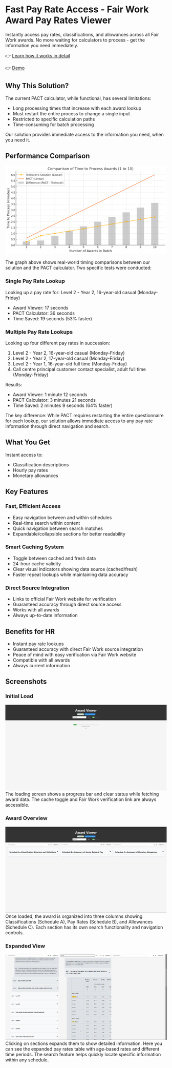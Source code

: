 # Fast Pay Rate Access - Fair Work Award Pay Rates Viewer

Instantly access pay rates, classifications, and allowances across all Fair Work awards. No more waiting for calculators to process - get the information you need immediately.

👉 [Learn how it works in detail](HOW_IT_WORKS.md)

👉 [Demo](https://67516c3e6e19bbf90709ce7b--rad-starship-8a17f6.netlify.app/)

## Why This Solution?

The current PACT calculator, while functional, has several limitations:
- Long processing times that increase with each award lookup
- Must restart the entire process to change a single input
- Restricted to specific calculation paths
- Time-consuming for batch processing

Our solution provides immediate access to the information you need, when you need it.

## Performance Comparison

![Performance Comparison](Comparison%20Of%20Time%20To%20Process%20Awards.png)

The graph above shows real-world timing comparisons between our solution and the PACT calculator. Two specific tests were conducted:

### Single Pay Rate Lookup
Looking up a pay rate for: Level 2 - Year 2, 16-year-old casual (Monday-Friday)
- Award Viewer: 17 seconds
- PACT Calculator: 36 seconds
- Time Saved: 19 seconds (53% faster)

### Multiple Pay Rate Lookups
Looking up four different pay rates in succession:
1. Level 2 - Year 2, 16-year-old casual (Monday-Friday)
2. Level 2 - Year 2, 17-year-old casual (Monday-Friday)
3. Level 2 - Year 1, 16-year-old full time (Monday-Friday)
4. Call centre principal customer contact specialist, adult full time (Monday-Friday)

Results:
- Award Viewer: 1 minute 12 seconds
- PACT Calculator: 3 minutes 21 seconds
- Time Saved: 2 minutes 9 seconds (64% faster)

The key difference: While PACT requires restarting the entire questionnaire for each lookup, our solution allows immediate access to any pay rate information through direct navigation and search.

## What You Get

Instant access to:
- Classification descriptions
- Hourly pay rates
- Monetary allowances

## Key Features

### Fast, Efficient Access
- Easy navigation between and within schedules
- Real-time search within content
- Quick navigation between search matches
- Expandable/collapsible sections for better readability

### Smart Caching System
- Toggle between cached and fresh data
- 24-hour cache validity
- Clear visual indicators showing data source (cached/fresh)
- Faster repeat lookups while maintaining data accuracy

### Direct Source Integration
- Links to official Fair Work website for verification
- Guaranteed accuracy through direct source access
- Works with all awards
- Always up-to-date information

## Benefits for HR

- Instant pay rate lookups
- Guaranteed accuracy with direct Fair Work source integration
- Peace of mind with easy verification via Fair Work website
- Compatible with all awards
- Always current information

## Screenshots

### Initial Load
![Loading Screen](loading.png)
The loading screen shows a progress bar and clear status while fetching award data. The cache toggle and Fair Work verification link are always accessible.

### Award Overview
![Loaded Award](loaded.png)
Once loaded, the award is organized into three columns showing Classifications (Schedule A), Pay Rates (Schedule B), and Allowances (Schedule C). Each section has its own search functionality and navigation controls.

### Expanded View
![Expanded Content](expanded.png)
Clicking on sections expands them to show detailed information. Here you can see the expanded pay rates table with age-based rates and different time periods. The search feature helps quickly locate specific information within any schedule.